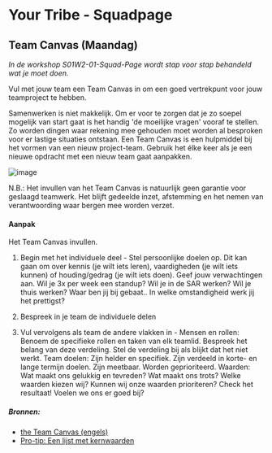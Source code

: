 # Your Tribe - Squadpage

## Team Canvas (Maandag)

_In de workshop S01W2-01-Squad-Page wordt stap voor stap behandeld wat je moet doen._

Vul met jouw team een Team Canvas in om een goed vertrekpunt voor jouw teamproject te hebben.


Samenwerken is niet makkelijk. 
Om er voor te zorgen dat je zo soepel mogelijk van start gaat is het handig 'de moeilijke vragen' vooraf te stellen. 
Zo worden dingen waar rekening mee gehouden moet worden al besproken voor er lastige situaties ontstaan. 
Een Team Canvas is een hulpmiddel bij het vormen van een nieuw project-team. 
Gebruik het élke keer als je een nieuwe opdracht met een nieuw team gaat aanpakken.

![image](https://github.com/user-attachments/assets/04f5be6a-08de-4026-91f3-075d80720a12)


N.B.: Het invullen van het Team Canvas is natuurlijk geen garantie voor geslaagd teamwerk. Het blijft gedeelde inzet, afstemming en het nemen van verantwoording waar bergen mee worden verzet.


#### Aanpak

Het Team Canvas invullen.

1. Begin met het individuele deel -
Stel persoonlijke doelen op. Dit kan gaan om over kennis (je wilt iets leren), vaardigheden (je wilt iets kunnen) of houding/gedrag (je wilt iets doen). Geef jouw verwachtingen aan. Wil je 3x per week een standup? Wil je in de SAR werken? Wil je thuis werken? Waar ben jij bij gebaat.. In welke omstandigheid werk jij het prettigst?

2. Bespreek in je team de individuele delen
3. Vul vervolgens als team de andere vlakken in -
Mensen en rollen: Benoem de specifieke rollen en taken van elk teamlid. Bespreek het belang van deze verdeling. Stel de verdeling bij als blijkt dat het niet werkt.
Team doelen: Zijn helder en specifiek. Zijn verdeeld in korte- en lange termijn doelen. Zijn meetbaar. Worden geprioriteerd.
Waarden: Wat maakt ons gelukkig en tevreden? Wat maakt ons trots? Welke waarden kiezen wij? Kunnen wij onze waarden prioriteren? Check het resultaat! Voelen we ons er goed bij?



##### Bronnen:
- [the Team Canvas (engels)](http://theteamcanvas.com/learn/)
- [Pro-tip: Een lijst met kernwaarden](https://www.desteven.nl/leiderschapsontwikkeling/modern-leiderschap/kernwaarden)



